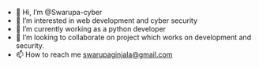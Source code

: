 - 👋 Hi, I’m @Swarupa-cyber
- 👀 I’m interested in web development and cyber security 
- 🌱 I’m currently working as a python developer 
- 💞️ I’m looking to collaborate on project which works on development and security.
- 📫 How to reach me swarupaginjala@gmail.com
<!---
Swarupa-cyber/Swarupa-cyber is a ✨ special ✨ repository because its `README.md` (this file) appears on your GitHub profile.
You can click the Preview link to take a look at your changes.
--->
